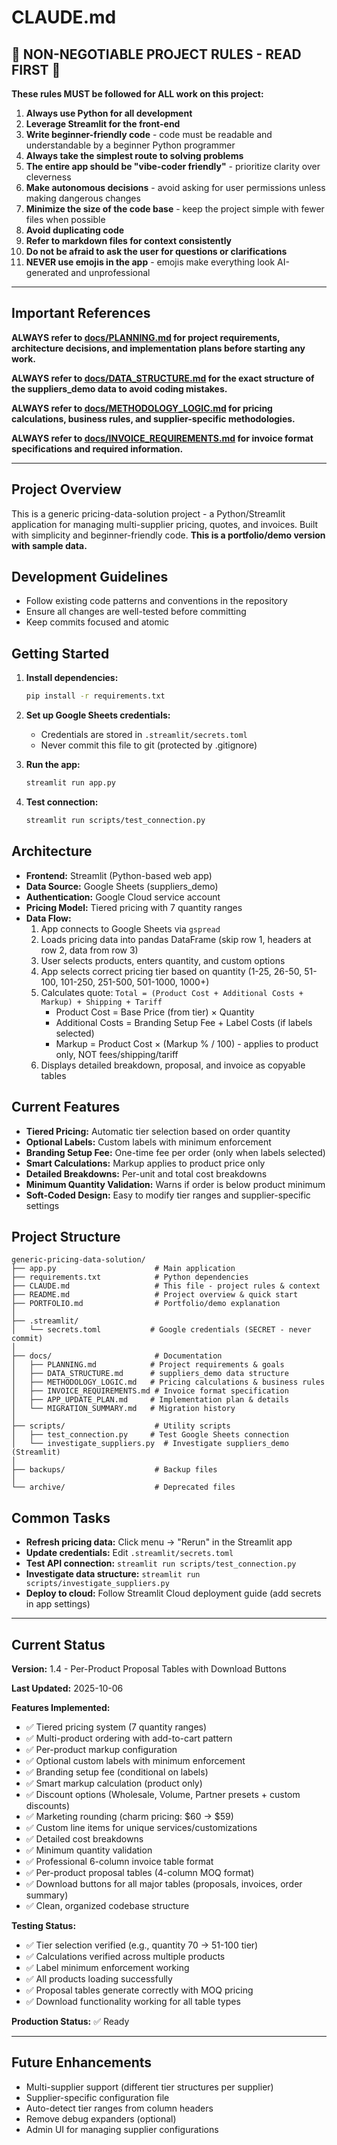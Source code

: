 # CLAUDE.md

## 🚨 NON-NEGOTIABLE PROJECT RULES - READ FIRST 🚨

**These rules MUST be followed for ALL work on this project:**

1. **Always use Python for all development**
2. **Leverage Streamlit for the front-end**
3. **Write beginner-friendly code** - code must be readable and understandable by a beginner Python programmer
4. **Always take the simplest route to solving problems**
5. **The entire app should be "vibe-coder friendly"** - prioritize clarity over cleverness
6. **Make autonomous decisions** - avoid asking for user permissions unless making dangerous changes
7. **Minimize the size of the code base** - keep the project simple with fewer files when possible
8. **Avoid duplicating code**
9. **Refer to markdown files for context consistently**
10. **Do not be afraid to ask the user for questions or clarifications**
11. **NEVER use emojis in the app** - emojis make everything look AI-generated and unprofessional

---

## Important References

**ALWAYS refer to [docs/PLANNING.md](docs/PLANNING.md) for project requirements, architecture decisions, and implementation plans before starting any work.**

**ALWAYS refer to [docs/DATA_STRUCTURE.md](docs/DATA_STRUCTURE.md) for the exact structure of the suppliers_demo data to avoid coding mistakes.**

**ALWAYS refer to [docs/METHODOLOGY_LOGIC.md](docs/METHODOLOGY_LOGIC.md) for pricing calculations, business rules, and supplier-specific methodologies.**

**ALWAYS refer to [docs/INVOICE_REQUIREMENTS.md](docs/INVOICE_REQUIREMENTS.md) for invoice format specifications and required information.**

---

## Project Overview

This is a generic pricing-data-solution project - a Python/Streamlit application for managing multi-supplier pricing, quotes, and invoices. Built with simplicity and beginner-friendly code. **This is a portfolio/demo version with sample data.**

## Development Guidelines

- Follow existing code patterns and conventions in the repository
- Ensure all changes are well-tested before committing
- Keep commits focused and atomic

## Getting Started

1. **Install dependencies:**
   ```bash
   pip install -r requirements.txt
   ```

2. **Set up Google Sheets credentials:**
   - Credentials are stored in `.streamlit/secrets.toml`
   - Never commit this file to git (protected by .gitignore)

3. **Run the app:**
   ```bash
   streamlit run app.py
   ```

4. **Test connection:**
   ```bash
   streamlit run scripts/test_connection.py
   ```

## Architecture

- **Frontend:** Streamlit (Python-based web app)
- **Data Source:** Google Sheets (suppliers_demo)
- **Authentication:** Google Cloud service account
- **Pricing Model:** Tiered pricing with 7 quantity ranges
- **Data Flow:**
  1. App connects to Google Sheets via `gspread`
  2. Loads pricing data into pandas DataFrame (skip row 1, headers at row 2, data from row 3)
  3. User selects products, enters quantity, and custom options
  4. App selects correct pricing tier based on quantity (1-25, 26-50, 51-100, 101-250, 251-500, 501-1000, 1000+)
  5. Calculates quote: `Total = (Product Cost + Additional Costs + Markup) + Shipping + Tariff`
     - Product Cost = Base Price (from tier) × Quantity
     - Additional Costs = Branding Setup Fee + Label Costs (if labels selected)
     - Markup = Product Cost × (Markup % / 100) - applies to product only, NOT fees/shipping/tariff
  6. Displays detailed breakdown, proposal, and invoice as copyable tables

## Current Features

- **Tiered Pricing:** Automatic tier selection based on order quantity
- **Optional Labels:** Custom labels with minimum enforcement
- **Branding Setup Fee:** One-time fee per order (only when labels selected)
- **Smart Calculations:** Markup applies to product price only
- **Detailed Breakdowns:** Per-unit and total cost breakdowns
- **Minimum Quantity Validation:** Warns if order is below product minimum
- **Soft-Coded Design:** Easy to modify tier ranges and supplier-specific settings

## Project Structure

```
generic-pricing-data-solution/
├── app.py                      # Main application
├── requirements.txt            # Python dependencies
├── CLAUDE.md                   # This file - project rules & context
├── README.md                   # Project overview & quick start
├── PORTFOLIO.md                # Portfolio/demo explanation
│
├── .streamlit/
│   └── secrets.toml           # Google credentials (SECRET - never commit)
│
├── docs/                       # Documentation
│   ├── PLANNING.md            # Project requirements & goals
│   ├── DATA_STRUCTURE.md      # suppliers_demo data structure
│   ├── METHODOLOGY_LOGIC.md   # Pricing calculations & business rules
│   ├── INVOICE_REQUIREMENTS.md # Invoice format specification
│   ├── APP_UPDATE_PLAN.md     # Implementation plan & details
│   └── MIGRATION_SUMMARY.md   # Migration history
│
├── scripts/                    # Utility scripts
│   ├── test_connection.py     # Test Google Sheets connection
│   └── investigate_suppliers.py  # Investigate suppliers_demo (Streamlit)
│
├── backups/                    # Backup files
│
└── archive/                    # Deprecated files
```

## Common Tasks

- **Refresh pricing data:** Click menu → "Rerun" in the Streamlit app
- **Update credentials:** Edit `.streamlit/secrets.toml`
- **Test API connection:** `streamlit run scripts/test_connection.py`
- **Investigate data structure:** `streamlit run scripts/investigate_suppliers.py`
- **Deploy to cloud:** Follow Streamlit Cloud deployment guide (add secrets in app settings)

---

## Current Status

**Version:** 1.4 - Per-Product Proposal Tables with Download Buttons

**Last Updated:** 2025-10-06

**Features Implemented:**
- ✅ Tiered pricing system (7 quantity ranges)
- ✅ Multi-product ordering with add-to-cart pattern
- ✅ Per-product markup configuration
- ✅ Optional custom labels with minimum enforcement
- ✅ Branding setup fee (conditional on labels)
- ✅ Smart markup calculation (product only)
- ✅ Discount options (Wholesale, Volume, Partner presets + custom discounts)
- ✅ Marketing rounding (charm pricing: $60 → $59)
- ✅ Custom line items for unique services/customizations
- ✅ Detailed cost breakdowns
- ✅ Minimum quantity validation
- ✅ Professional 6-column invoice table format
- ✅ Per-product proposal tables (4-column MOQ format)
- ✅ Download buttons for all major tables (proposals, invoices, order summary)
- ✅ Clean, organized codebase structure

**Testing Status:**
- ✅ Tier selection verified (e.g., quantity 70 → 51-100 tier)
- ✅ Calculations verified across multiple products
- ✅ Label minimum enforcement working
- ✅ All products loading successfully
- ✅ Proposal tables generate correctly with MOQ pricing
- ✅ Download functionality working for all table types

**Production Status:** ✅ Ready

---

## Future Enhancements

- Multi-supplier support (different tier structures per supplier)
- Supplier-specific configuration file
- Auto-detect tier ranges from column headers
- Remove debug expanders (optional)
- Admin UI for managing supplier configurations
